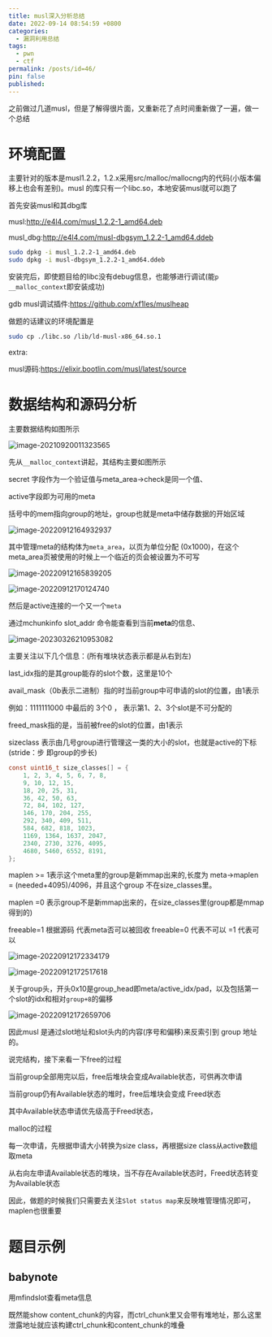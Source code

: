 ```yaml
---
title: musl深入分析总结
date: 2022-09-14 08:54:59 +0800
categories:
  - 漏洞利用总结
tags:
  - pwn
  - ctf
permalink: /posts/id=46/
pin: false
published:
---
```


之前做过几道musl，但是了解得很片面，又重新花了点时间重新做了一遍，做一个总结

# 环境配置

主要针对的版本是musl1.2.2，1.2.x采用src/malloc/mallocng内的代码(小版本偏移上也会有差别)。musl 的库只有一个libc.so，本地安装musl就可以跑了

首先安装musl和其dbg库

musl:http://e4l4.com/musl_1.2.2-1_amd64.deb

musl_dbg:http://e4l4.com/musl-dbgsym_1.2.2-1_amd64.ddeb

```bash
sudo dpkg -i musl_1.2.2-1_amd64.deb
sudo dpkg -i musl-dbgsym_1.2.2-1_amd64.ddeb
```

安装完后，即使题目给的libc没有debug信息，也能够进行调试(能`p __malloc_context`即安装成功)

gdb musl调试插件:https://github.com/xf1les/muslheap

做题的话建议的环境配置是

```bash
sudo cp ./libc.so /lib/ld-musl-x86_64.so.1
```

extra:

musl源码:https://elixir.bootlin.com/musl/latest/source

# 数据结构和源码分析

主要数据结构如图所示

![image-20210920011323565](https://e4l4pic.oss-cn-beijing.aliyuncs.com/img/907645_7VA2DPUVB45HNCD.jpg)

先从`__malloc_context`讲起，其结构主要如图所示

secret 字段作为一个验证值与meta_area->check是同一个值、

active字段即为可用的meta

括号中的mem指向group的地址，group也就是meta中储存数据的开始区域

![image-20220912164932937](https://e4l4pic.oss-cn-beijing.aliyuncs.com/img/image-20220912164932937.png)

其中管理meta的结构体为`meta_area`，以页为单位分配 (0x1000)，在这个meta_area页被使用的时候上一个临近的页会被设置为不可写

![image-20220912165839205](https://e4l4pic.oss-cn-beijing.aliyuncs.com/img/image-20220912165839205.png)

![image-20220912170124740](https://e4l4pic.oss-cn-beijing.aliyuncs.com/img/image-20220912170124740.png)

然后是active连接的一个又一个`meta`

通过mchunkinfo slot_addr 命令能查看到当前**meta**的信息、

![image-20230326210953082](https://e4l4pic.oss-cn-beijing.aliyuncs.com/img/image-20230326210953082.png)

主要关注以下几个信息：(所有堆块状态表示都是从右到左)

last_idx指的是其group能存的slot个数，这里是10个

avail_mask（0b表示二进制）指的时当前group中可申请的slot的位置，由1表示

例如：1111111000 中最后的 3个0 ， 表示第1、2、3个slot是不可分配的

freed_mask指的是，当前被free的slot的位置，由1表示

sizeclass 表示由几号group进行管理这一类的大小的slot，也就是active的下标(stride：步 即group的步长)

```c
const uint16_t size_classes[] = {
    1, 2, 3, 4, 5, 6, 7, 8,
    9, 10, 12, 15,
    18, 20, 25, 31,
    36, 42, 50, 63,
    72, 84, 102, 127,
    146, 170, 204, 255,
    292, 340, 409, 511,
    584, 682, 818, 1023,
    1169, 1364, 1637, 2047,
    2340, 2730, 3276, 4095,
    4680, 5460, 6552, 8191,
};
```

maplen >= 1表示这个meta里的group是新mmap出来的,长度为 meta->maplen = (needed+4095)/4096，并且这个group 不在size_classes里。

maplen =0 表示group不是新mmap出来的，在size_classes里(group都是mmap得到的)

freeable=1 根据源码 代表meta否可以被回收 freeable=0 代表不可以 =1 代表可以



![image-20220912172334179](https://e4l4pic.oss-cn-beijing.aliyuncs.com/img/image-20220912172334179.png)

![image-20220912172517618](https://e4l4pic.oss-cn-beijing.aliyuncs.com/img/image-20220912172517618.png)

关于group头，开头0x10是group_head即meta/active_idx/pad，以及包括第一个slot的idx和相对`group+8`的偏移

![image-20220912172659706](https://e4l4pic.oss-cn-beijing.aliyuncs.com/img/image-20220912172659706.png)

因此musl 是通过slot地址和slot头内的内容(序号和偏移)来反索引到 group 地址的。

说完结构，接下来看一下free的过程

当前group全部用完以后，free后堆块会变成Available状态，可供再次申请

当前group仍有Available状态的堆时，free后堆块会变成 Freed状态

其中Available状态申请优先级高于Freed状态，



malloc的过程

每一次申请，先根据申请大小转换为size class，再根据size class从active数组取meta

从右向左申请Available状态的堆块，当不存在Available状态时，Freed状态转变为Available状态



因此，做题的时候我们只需要去关注`Slot status map`来反映堆管理情况即可，maplen也很重要



# 题目示例

## babynote

用mfindslot查看meta信息

既然能show content_chunk的内容，而ctrl_chunk里又会带有堆地址，那么这里泄露地址就应该构建ctrl_chunk和content_chunk的堆叠











